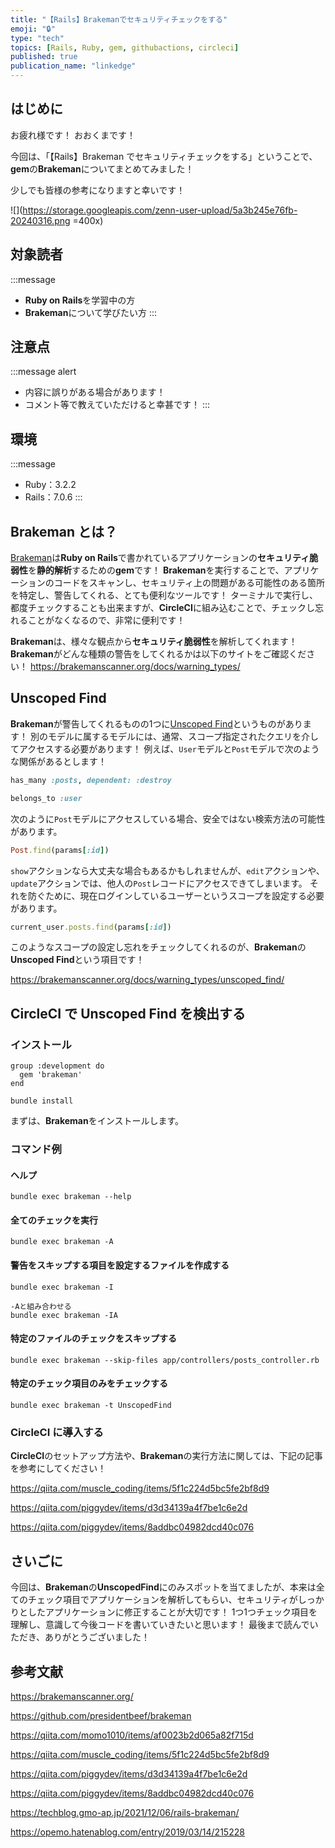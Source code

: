 ```yaml
---
title: "【Rails】Brakemanでセキュリティチェックをする"
emoji: "🔒"
type: "tech"
topics: [Rails, Ruby, gem, githubactions, circleci]
published: true
publication_name: "linkedge"
---
```


## はじめに

お疲れ様です！
おおくまです！

今回は、「【Rails】Brakeman でセキュリティチェックをする」ということで、**gem**の**Brakeman**についてまとめてみました！

少しでも皆様の参考になりますと幸いです！

![](https://storage.googleapis.com/zenn-user-upload/5a3b245e76fb-20240316.png =400x)

## 対象読者

:::message

- **Ruby on Rails**を学習中の方
- **Brakeman**について学びたい方
  :::

## 注意点

:::message alert
- 内容に誤りがある場合があります！
- コメント等で教えていただけると幸甚です！
:::

## 環境

:::message

- Ruby：3.2.2
- Rails：7.0.6
  :::

## Brakeman とは？

[Brakeman](https://brakemanscanner.org/)は**Ruby on Rails**で書かれているアプリケーションの**セキュリティ脆弱性**を**静的解析**するための**gem**です！
**Brakeman**を実行することで、アプリケーションのコードをスキャンし、セキュリティ上の問題がある可能性のある箇所を特定し、警告してくれる、とても便利なツールです！
ターミナルで実行し、都度チェックすることも出来ますが、**CircleCI**に組み込むことで、チェックし忘れることがなくなるので、非常に便利です！

**Brakeman**は、様々な観点から**セキュリティ脆弱性**を解析してくれます！
**Brakeman**がどんな種類の警告をしてくれるかは以下のサイトをご確認ください！
https://brakemanscanner.org/docs/warning_types/

## Unscoped Find

**Brakeman**が警告してくれるものの1つに[Unscoped Find](https://brakemanscanner.org/docs/warning_types/unscoped_find/)というものがあります！
別のモデルに属するモデルには、通常、スコープ指定されたクエリを介してアクセスする必要があります！
例えば、`User`モデルと`Post`モデルで次のような関係があるとします！

```ruby:app/models/user.rb
has_many :posts, dependent: :destroy
```

```ruby:app/models/post.rb
belongs_to :user
```

次のように`Post`モデルにアクセスしている場合、安全ではない検索方法の可能性があります。

```ruby:app/controllers/posts_controller.rb
Post.find(params[:id])
```

`show`アクションなら大丈夫な場合もあるかもしれませんが、`edit`アクションや、`update`アクションでは、他人の`Post`レコードにアクセスできてしまいます。
それを防ぐために、現在ログインしているユーザーというスコープを設定する必要があります。

```ruby:app/controllers/posts_controller.rb
current_user.posts.find(params[:id])
```

このようなスコープの設定し忘れをチェックしてくれるのが、**Brakeman**の**Unscoped Find**という項目です！

https://brakemanscanner.org/docs/warning_types/unscoped_find/

## CircleCI で Unscoped Find を検出する

### インストール

```ruby:Gemfile
group :development do
  gem 'brakeman'
end
```

```ruby:ターミナル
bundle install
```

まずは、**Brakeman**をインストールします。

### コマンド例

#### ヘルプ

```ruby:ターミナル
bundle exec brakeman --help
```

#### 全てのチェックを実行

```ruby:ターミナル
bundle exec brakeman -A
```

#### 警告をスキップする項目を設定するファイルを作成する

```ruby:ターミナル
bundle exec brakeman -I

-Aと組み合わせる
bundle exec brakeman -IA
```

#### 特定のファイルのチェックをスキップする

```ruby:ターミナル
bundle exec brakeman --skip-files app/controllers/posts_controller.rb
```

#### 特定のチェック項目のみをチェックする

```ruby:ターミナル
bundle exec brakeman -t UnscopedFind
```

### CircleCI に導入する

**CircleCI**のセットアップ方法や、**Brakeman**の実行方法に関しては、下記の記事を参考にしてください！

https://qiita.com/muscle_coding/items/5f1c224d5bc5fe2bf8d9

https://qiita.com/piggydev/items/d3d34139a4f7be1c6e2d

https://qiita.com/piggydev/items/8addbc04982dcd40c076

## さいごに

今回は、**Brakeman**の**UnscopedFind**にのみスポットを当てましたが、本来は全てのチェック項目でアプリケーションを解析してもらい、セキュリティがしっかりとしたアプリケーションに修正することが大切です！
1つ1つチェック項目を理解し、意識して今後コードを書いていきたいと思います！
最後まで読んでいただき、ありがとうございました！

## 参考文献

https://brakemanscanner.org/

https://github.com/presidentbeef/brakeman

https://qiita.com/momo1010/items/af0023b2d065a82f715d

https://qiita.com/muscle_coding/items/5f1c224d5bc5fe2bf8d9

https://qiita.com/piggydev/items/d3d34139a4f7be1c6e2d

https://qiita.com/piggydev/items/8addbc04982dcd40c076

https://techblog.gmo-ap.jp/2021/12/06/rails-brakeman/

https://opemo.hatenablog.com/entry/2019/03/14/215228
